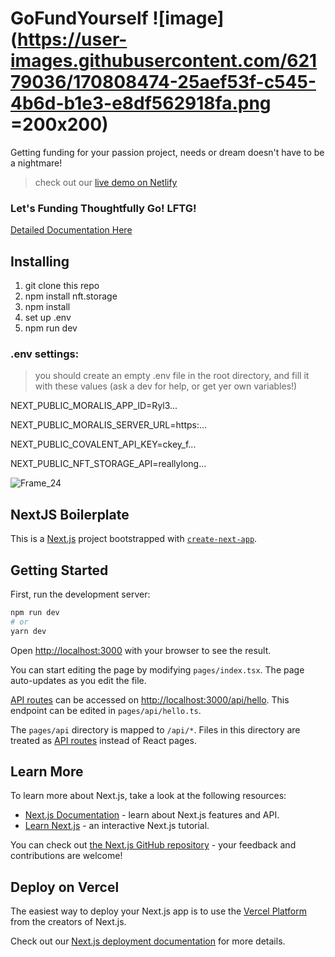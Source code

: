 # GoFundYourself ![image](https://user-images.githubusercontent.com/62179036/170808474-25aef53f-c545-4b6d-b1e3-e8df562918fa.png =200x200)

Getting funding for your passion project, needs or dream doesn't have to be a nightmare!
> check out our [live demo on Netlify](https://gofundyourself.netlify.app/)

### Let's Funding Thoughtfully Go! LFTG!

[Detailed Documentation Here](https://docs.google.com/document/d/1wJF1iTp9k4xQpQAkvgushlUUL4FbcLhFiTmBSbvpg60/edit?usp=sharing)

## Installing

1. git clone this repo
1. npm install nft.storage
1. npm install
1. set up .env
1. npm run dev

### .env settings:
> you should create an empty .env file in the root directory, and fill it with these values (ask a dev for help, or get yer own variables!)

NEXT_PUBLIC_MORALIS_APP_ID=Ryl3...

NEXT_PUBLIC_MORALIS_SERVER_URL=https:...

NEXT_PUBLIC_COVALENT_API_KEY=ckey_f...

NEXT_PUBLIC_NFT_STORAGE_API=reallylong...

![Frame_24](https://user-images.githubusercontent.com/62179036/170808449-43b11793-b50f-4a3f-b788-d55a11ac1665.png)

## NextJS Boilerplate
This is a [Next.js](https://nextjs.org/) project bootstrapped with [`create-next-app`](https://github.com/vercel/next.js/tree/canary/packages/create-next-app).

## Getting Started

First, run the development server:

```bash
npm run dev
# or
yarn dev
```

Open [http://localhost:3000](http://localhost:3000) with your browser to see the result.

You can start editing the page by modifying `pages/index.tsx`. The page auto-updates as you edit the file.

[API routes](https://nextjs.org/docs/api-routes/introduction) can be accessed on [http://localhost:3000/api/hello](http://localhost:3000/api/hello). This endpoint can be edited in `pages/api/hello.ts`.

The `pages/api` directory is mapped to `/api/*`. Files in this directory are treated as [API routes](https://nextjs.org/docs/api-routes/introduction) instead of React pages.

## Learn More

To learn more about Next.js, take a look at the following resources:

- [Next.js Documentation](https://nextjs.org/docs) - learn about Next.js features and API.
- [Learn Next.js](https://nextjs.org/learn) - an interactive Next.js tutorial.

You can check out [the Next.js GitHub repository](https://github.com/vercel/next.js/) - your feedback and contributions are welcome!

## Deploy on Vercel

The easiest way to deploy your Next.js app is to use the [Vercel Platform](https://vercel.com/new?utm_medium=default-template&filter=next.js&utm_source=create-next-app&utm_campaign=create-next-app-readme) from the creators of Next.js.

Check out our [Next.js deployment documentation](https://nextjs.org/docs/deployment) for more details.

